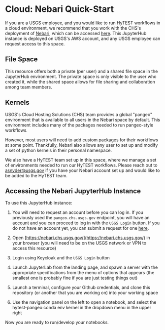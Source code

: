 # Cloud: Nebari Quick-Start

If you are a USGS employee, and you would like to run HyTEST workflows in a cloud environment, we recommend that you work with the CHS's deployment of [Nebari](https://www.nebari.dev/), which can be accessed [here](https://nebari.chs.usgs.gov/). This JupyterHub instance is deployed on USGS's AWS account, and any USGS employee can request access to this space.

## File Space
This resource offers both a private (per user) and a shared file space in the JupyterHub environment. The private space is only visible to the user who created it, while the shared space allows for file sharing and collaboration among team members.

## Kernels
USGS's Cloud Hosting Solutions (CHS) team provides a global "pangeo" environment that is available to all users in the Nebari space by default. This environment includes many of the packages needed to run pangeo-style workflows.

However, most users will need to add custom packages for their workflows at some point. Thankfully, Nebari also allows any user to set up and modify a set of python kernels in their personal namespace.

We also have a HyTEST team set up in this space, where we manage a set of environments needed to run our HyTEST workflows. Please reach out to asnyder@usgs.gov if you have your Nebari account set up and would like to be added to the HyTEST team.

## Accessing the Nebari JupyterHub Instance
To use this JupyterHub instance:

1) You will need to request an account before you can log in. If you previously used the `pangeo.chs.usgs.gov` endpoint, you will have an account and you can proceed to log in with the `USGS Login` button. If you do not have an account yet, you can submit a request for one [here](https://taskmgr.chs.usgs.gov/plugins/servlet/desk/portal/10/create/485).

2) Open [https://nebari.chs.usgs.gov/](https://nebari.chs.usgs.gov/) in your browser (you will need to be on the USGS network or VPN to access this resource)

3) Login using Keycloak  and the `USGS Login` button

4) Launch JupyterLab from the landing page, and spawn a server with the appropriate specifications from the menu of options that appears (the smallest one is probably fine if you are just testing things out)

5) Launch a terminal, configure your Github credentials, and clone this repository (or another that you are working on) into your working space

6) Use the navigation panel on the left to open a notebook, and select the hytest-pangeo conda env kernel in the dropdown menu in the upper right

Now you are ready to run/develop your notebooks.